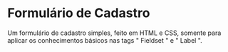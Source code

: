 # Formulário de Cadastro
Um formulário de cadastro simples, feito em HTML e CSS, somente para aplicar os conhecimentos básicos nas tags " Fieldset " e " Label ".

